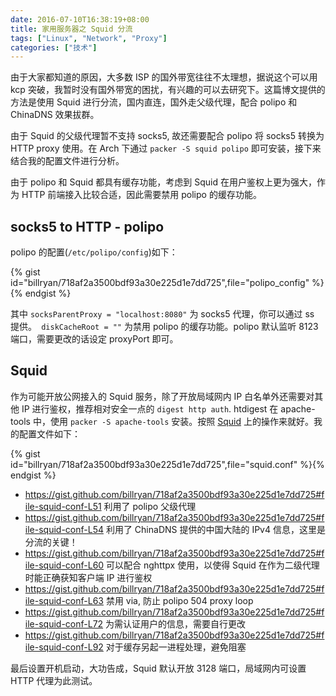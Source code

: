 ```yaml
---
date: 2016-07-10T16:38:19+08:00
title: 家用服务器之 Squid 分流
tags: ["Linux", "Network", "Proxy"]
categories: ["技术"]
---
```


由于大家都知道的原因，大多数 ISP 的国外带宽往往不太理想，据说这个可以用 kcp 突破，我暂时没有国外带宽的困扰，有兴趣的可以去研究下。这篇博文提供的方法是使用 Squid 进行分流，国内直连，国外走父级代理，配合 polipo 和 ChinaDNS 效果拔群。

由于 Squid 的父级代理暂不支持 socks5, 故还需要配合 polipo 将 socks5 转换为 HTTP proxy 使用。在 Arch 下通过 `packer -S squid polipo` 即可安装，接下来结合我的配置文件进行分析。

由于 polipo 和 Squid 都具有缓存功能，考虑到 Squid 在用户鉴权上更为强大，作为 HTTP 前端接入比较合适，因此需要禁用 polipo 的缓存功能。

## socks5 to HTTP - polipo 

polipo 的配置(`/etc/polipo/config`)如下：

<!--more-->
{% gist id="billryan/718af2a3500bdf93a30e225d1e7dd725",file="polipo_config" %}{% endgist %}

其中 `socksParentProxy = "localhost:8080"` 为 socks5 代理，你可以通过 ss 提供。`
diskCacheRoot = ""` 为禁用 polipo 的缓存功能。polipo 默认监听 8123 端口，需要更改的话设定 proxyPort 即可。

## Squid

作为可能开放公网接入的 Squid 服务，除了开放局域网内 IP 白名单外还需要对其他 IP 进行鉴权，推荐相对安全一点的 `digest http auth`. htdigest 在 apache-tools 中，使用 `packer -S apache-tools` 安装。按照 [Squid](https://wiki.archlinux.org/index.php/squid#HTTP_Authentication) 上的操作来就好。我的配置文件如下：

{% gist id="billryan/718af2a3500bdf93a30e225d1e7dd725",file="squid.conf" %}{% endgist %}

- <https://gist.github.com/billryan/718af2a3500bdf93a30e225d1e7dd725#file-squid-conf-L51> 利用了 polipo 父级代理
- <https://gist.github.com/billryan/718af2a3500bdf93a30e225d1e7dd725#file-squid-conf-L54> 利用了 ChinaDNS 提供的中国大陆的 IPv4 信息，这里是分流的关键！
- <https://gist.github.com/billryan/718af2a3500bdf93a30e225d1e7dd725#file-squid-conf-L60> 可以配合 nghttpx 使用，以使得 Squid 在作为二级代理时能正确获知客户端 IP 进行鉴权
- <https://gist.github.com/billryan/718af2a3500bdf93a30e225d1e7dd725#file-squid-conf-L63> 禁用 via, 防止 polipo 504 proxy loop
- <https://gist.github.com/billryan/718af2a3500bdf93a30e225d1e7dd725#file-squid-conf-L72> 为需认证用户的信息，需要自行更改
- <https://gist.github.com/billryan/718af2a3500bdf93a30e225d1e7dd725#file-squid-conf-L92> 对于缓存另起一进程处理，避免阻塞

最后设置开机启动，大功告成，Squid 默认开放 3128 端口，局域网内可设置 HTTP 代理为此测试。